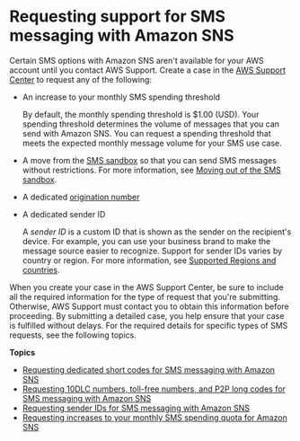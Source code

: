 # Requesting support for SMS messaging with Amazon SNS<a name="channels-sms-awssupport"></a>

Certain SMS options with Amazon SNS aren't available for your AWS account until you contact AWS Support\. Create a case in the [AWS Support Center](https://console.aws.amazon.com/support/home#/) to request any of the following:
+ An increase to your monthly SMS spending threshold

  By default, the monthly spending threshold is $1\.00 \(USD\)\. Your spending threshold determines the volume of messages that you can send with Amazon SNS\. You can request a spending threshold that meets the expected monthly message volume for your SMS use case\.
+ A move from the [SMS sandbox](sns-sms-sandbox.md) so that you can send SMS messages without restrictions\. For more information, see [Moving out of the SMS sandbox](sns-sms-sandbox-moving-to-production.md)\.
+ A dedicated [origination number](channels-sms-originating-identities-origination-numbers.md)
+ A dedicated sender ID

  A *sender ID* is a custom ID that is shown as the sender on the recipient's device\. For example, you can use your business brand to make the message source easier to recognize\. Support for sender IDs varies by country or region\. For more information, see [Supported Regions and countries](sns-supported-regions-countries.md)\.

When you create your case in the AWS Support Center, be sure to include all the required information for the type of request that you're submitting\. Otherwise, AWS Support must contact you to obtain this information before proceeding\. By submitting a detailed case, you help ensure that your case is fulfilled without delays\. For the required details for specific types of SMS requests, see the following topics\.

**Topics**
+ [Requesting dedicated short codes for SMS messaging with Amazon SNS](channels-sms-awssupport-short-code.md)
+ [Requesting 10DLC numbers, toll\-free numbers, and P2P long codes for SMS messaging with Amazon SNS](channels-sms-awssupport-long-code.md)
+ [Requesting sender IDs for SMS messaging with Amazon SNS](channels-sms-awssupport-sender-id.md)
+ [Requesting increases to your monthly SMS spending quota for Amazon SNS](channels-sms-awssupport-spend-threshold.md)